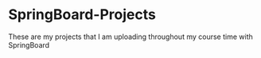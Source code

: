 # SpringBoard-Projects
These are my projects that I am uploading throughout my course time with SpringBoard
